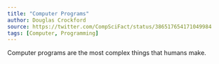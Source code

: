 ```yaml
---
title: "Computer Programs"
author: Douglas Crockford
source: https://twitter.com/CompSciFact/status/386517654171049984
tags: [Computer, Programming]
---
```


Computer programs are the most complex things that humans make.
